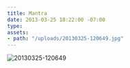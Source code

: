 ```yaml
---
title: Mantra
date: 2013-03-25 18:22:00 -07:00
type: 
assets:
- path: "/uploads/20130325-120649.jpg"
---
```


![20130325-120649](/uploads/20130325-120649.jpg) 
